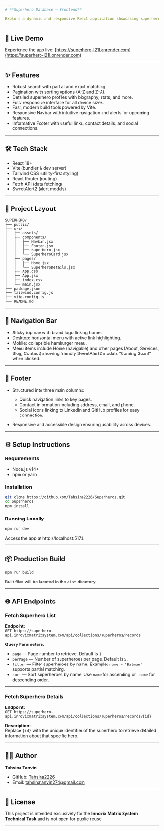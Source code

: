 ```yaml
---
# **Superhero Database – Frontend**

Explore a dynamic and responsive React application showcasing superheroes from across the multiverse. This project utilizes the **Innovix Matrix Public Superhero API** and is built with **Vite** and **Tailwind CSS** for optimal performance and sleek UI design.
---
```


## **🚀 Live Demo**

Experience the app live:
[https://superhero-l21l.onrender.com](https://superhero-l21l.onrender.com)

---

## **✨ Features**

- Robust search with partial and exact matching.
- Pagination with sorting options (A–Z and Z–A).
- Detailed superhero profiles with biography, stats, and more.
- Fully responsive interface for all device sizes.
- Fast, modern build tools powered by Vite.
- Responsive Navbar with intuitive navigation and alerts for upcoming features.
- Informative Footer with useful links, contact details, and social connections.

---

## **🛠 Tech Stack**

- React 18+
- Vite (bundler & dev server)
- Tailwind CSS (utility-first styling)
- React Router (routing)
- Fetch API (data fetching)
- SweetAlert2 (alert modals)

---

## **📂 Project Layout**

```
SUPERHERO/
├── public/
├── src/
│   ├── assets/
│   ├── components/
│   │   ├── Navbar.jsx
│   │   ├── Footer.jsx
│   │   ├── Superhero.jsx
│   │   └── SuperheroCard.jsx
│   ├── pages/
│   │   ├── Home.jsx
│   │   └── SuperheroDetails.jsx
│   ├── App.css
│   ├── App.jsx
│   ├── index.css
│   └── main.jsx
├── package.json
├── tailwind.config.js
├── vite.config.js
└── README.md

```

---

## **🧭 Navigation Bar**

- Sticky top nav with brand logo linking home.
- Desktop: horizontal menu with active link highlighting.
- Mobile: collapsible hamburger menu.
- Menu items include Home (navigable) and other pages (About, Services, Blog, Contact) showing friendly SweetAlert2 modals “Coming Soon!” when clicked.

---

## **📄 Footer**

- Structured into three main columns:

  - Quick navigation links to key pages.
  - Contact information including address, email, and phone.
  - Social icons linking to LinkedIn and GitHub profiles for easy connection.

- Responsive and accessible design ensuring usability across devices.

---

## **⚙️ Setup Instructions**

### Requirements

- Node.js v14+
- npm or yarn

### Installation

```bash
git clone https://github.com/Tahsina2226/Superheros.git
cd Superheros
npm install
```

### Running Locally

```bash
npm run dev
```

Access the app at [http://localhost:5173](http://localhost:5173).

---

## **📦 Production Build**

```bash
npm run build
```

Built files will be located in the `dist` directory.

---

## 🌐 API Endpoints

### Fetch Superhero List

**Endpoint:**  
`GET https://superhero-api.innovixmatrixsystem.com/api/collections/superheros/records`

**Query Parameters:**

- `page` — Page number to retrieve. Default is `1`.
- `perPage` — Number of superheroes per page. Default is `5`.
- `filter` — Filter superheroes by name. Example: `name ~ 'Batman'` supports partial matching.
- `sort` — Sort superheroes by name. Use `name` for ascending or `-name` for descending order.

---

### Fetch Superhero Details

**Endpoint:**  
`GET https://superhero-api.innovixmatrixsystem.com/api/collections/superheros/records/{id}`

**Description:**  
Replace `{id}` with the unique identifier of the superhero to retrieve detailed information about that specific hero.

---

## **👩‍💻 Author**

**Tahsina Tanvin**

- GitHub: [Tahsina2226](https://github.com/Tahsina2226)
- Email: [tahsinatanvin274@gmail.com](mailto:tahsinatanvin274@gmail.com)

---

## **📄 License**

This project is intended exclusively for the **Innovix Matrix System Technical Task** and is not open for public reuse.

---
